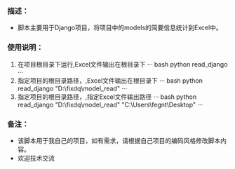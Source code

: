### 描述：
- 脚本主要用于Django项目，将项目中的models的简要信息统计到Excel中。

###	使用说明：
1. 在项目根目录下运行,Excel文件输出在根目录下
··· bash
python read_django  
···
2. 指定项目的根目录路径，,Excel文件输出在根目录下
··· bash
python read_django  "D:\fixdq\model_read"
···
3. 指定项目的根目录路径，,指定Excel文件输出路径
··· bash
python read_django  "D:\fixdq\model_read" "C:\Users\fegnt\Desktop"
···
### 备注：
- 该脚本用于我自己的项目，如有需求，请根据自己项目的编码风格修改脚本内容。
- 欢迎技术交流